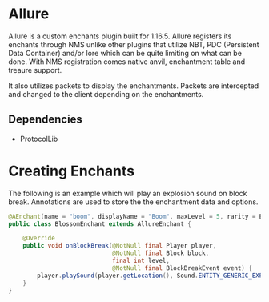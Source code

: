 # Allure
Allure is a custom enchants plugin built for 1.16.5.
Allure registers its enchants through NMS unlike other plugins that utilize NBT, PDC (Persistent Data Container) and/or lore which can be quite limiting on what can be done. With NMS registration comes native anvil, enchantment table and treaure support.

It also utilizes packets to display the enchantments. Packets are intercepted and changed to the client depending on the enchantments.

## Dependencies
- ProtocolLib


# Creating Enchants
The following is an example which will play an explosion sound on block break.
Annotations are used to store the the enchantment data and options.
```java
@AEnchant(name = "boom", displayName = "Boom", maxLevel = 5, rarity = Enchantment.Rarity.RARE, isTreaure = true, target = EnchantmentTarget.TOOL)
public class BlossomEnchant extends AllureEnchant {

    @Override
    public void onBlockBreak(@NotNull final Player player, 
                             @NotNull final Block block, 
                             final int level, 
                             @NotNull final BlockBreakEvent event) {
        player.playSound(player.getLocation(), Sound.ENTITY_GENERIC_EXPLODE, 1.0f, 1.0f);
    }
}
```
